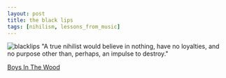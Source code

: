 ```yaml
---
layout: post
title: the black lips
tags: [nihilism, lessons_from_music]
---
```

![blacklips](../../../../images/black-lips-new.png)
"A true nihilist would believe in nothing, have no loyalties, and no purpose other than, perhaps, an impulse to destroy."

[Boys In The Wood](https://vimeo.com/84755411)
